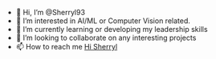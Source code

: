 - 👋 Hi, I’m @Sherryl93
- 👀 I’m interested in AI/ML or Computer Vision related.
- 🌱 I’m currently learning or developing my leadership skills
- 💞️ I’m looking to collaborate on any interesting projects
- 📫 How to reach me [Hi Sherryl](mailto:patrisia0593@gmail.com?subject=[GitHub])

<!---
Sherryl93/Sherryl93 is a ✨ special ✨ repository because its `README.md` (this file) appears on your GitHub profile.
You can click the Preview link to take a look at your changes.
--->
